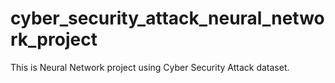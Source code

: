 # cyber_security_attack_neural_network_project
This is Neural Network project using Cyber Security Attack dataset.
